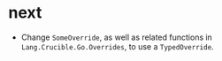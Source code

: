 # next

* Change `SomeOverride`, as well as related functions in
  `Lang.Crucible.Go.Overrides`, to use a `TypedOverride`.
